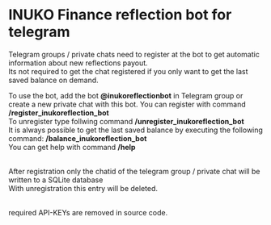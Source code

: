 # INUKO Finance reflection bot for telegram
Telegram groups / private chats need to register at the bot to get automatic information about new reflections payout.<br>
Its not required to get the chat registered if you only want to get the last saved balance on demand.<br>

To use the bot, add the bot **@inukoreflectionbot** in Telegram group or create a new private chat with this bot.
You can register with command  **/register_inukoreflection_bot**<br>
To unregister type follwing command **/unregister_inukoreflection_bot**<br>
It is always possible to get the last saved balance by executing the following command: **/balance_inukoreflection_bot**<br>
You can get help with command **/help**<br><br>

After registration only the chatid of the telegram group / private chat will be written to a SQLite database<br>
With unregistration this entry will be deleted. <br><br>

required API-KEYs are removed in source code. 

